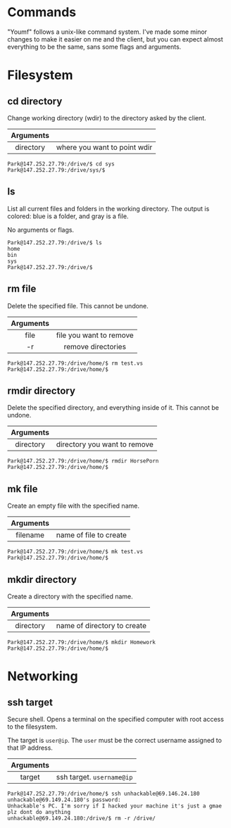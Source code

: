 
Commands
========

"Youmf" follows a unix-like command system. I've made some minor changes to make it easier on me and the client, but you can expect almost everything to be the same, sans some flags and arguments.

Filesystem
==========

cd directory
--
Change working directory (wdir) to the directory asked by the client.

| Arguments |                              |
|:---------:|:----------------------------:|
| directory | where you want to point wdir |

```
Park@147.252.27.79:/drive/$ cd sys
Park@147.252.27.79:/drive/sys/$ 
```

ls
--
List all current files and folders in the working directory. The output is colored: blue is a folder, and gray is a file.

No arguments or flags.

```
Park@147.252.27.79:/drive/$ ls
home
bin
sys
Park@147.252.27.79:/drive/$ 
```

rm file
--
Delete the specified file. This cannot be undone.

| Arguments |                         |
|:---------:|:-----------------------:|
| file      | file you want to remove |
| -r        | remove directories      |

```
Park@147.252.27.79:/drive/home/$ rm test.vs
Park@147.252.27.79:/drive/home/$ 
```

rmdir directory
--
Delete the specified directory, and everything inside of it. This cannot be undone.

| Arguments |                              |
|:---------:|:----------------------------:|
| directory | directory you want to remove |

```
Park@147.252.27.79:/drive/home/$ rmdir HorsePorn
Park@147.252.27.79:/drive/home/$ 
```

mk file
--
Create an empty file with the specified name.

| Arguments |                        |
|:---------:|:----------------------:|
| filename  | name of file to create |

```
Park@147.252.27.79:/drive/home/$ mk test.vs
Park@147.252.27.79:/drive/home/$ 
```

mkdir directory
--
Create a directory with the specified name.

| Arguments |                             |
|:---------:|:---------------------------:|
| directory | name of directory to create |

```
Park@147.252.27.79:/drive/home/$ mkdir Homework
Park@147.252.27.79:/drive/home/$
```

Networking
==========

ssh target
--------
Secure shell. Opens a terminal on the specified computer with root access to the filesystem.

The target is `user@ip`. The `user` must be the correct username assigned to that IP address.

| Arguments |                           |
|:---------:|:-------------------------:|
| target    | ssh target. `username@ip` |

```
Park@147.252.27.79:/drive/home/$ ssh unhackable@69.146.24.180
unhackable@69.149.24.180's password: 
Unhackable's PC. I'm sorry if I hacked your machine it's just a gmae plz dont do anything 
unhackable@69.149.24.180:/drive/$ rm -r /drive/
```



